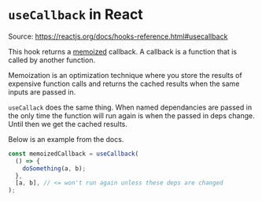 # `useCallback` in React

Source: https://reactjs.org/docs/hooks-reference.html#usecallback

This hook returns a [memoized](https://en.wikipedia.org/wiki/Memoization) callback. A callback is a function that is called by another function.

Memoization is an optimization technique where you store the results of expensive function calls and returns the cached results when the same inputs are passed in.

`useCallack` does the same thing. When named dependancies are passed in the only time the function will run again is when the passed in deps change. Until then we get the cached results.

Below is an example from the docs.

```javascript
const memoizedCallback = useCallback(
  () => {
    doSomething(a, b);
  },
  [a, b], // <= won't run again unless these deps are changed
);
```
